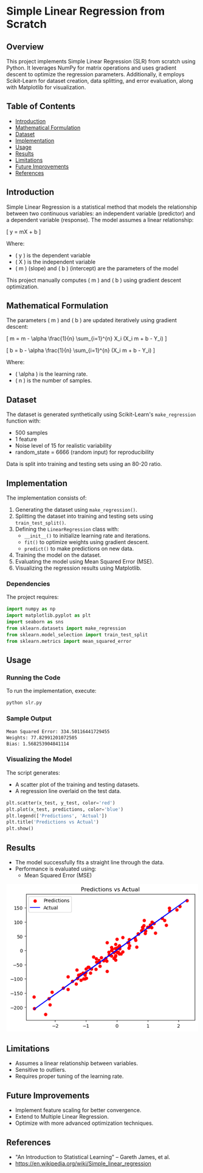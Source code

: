 # Simple Linear Regression from Scratch

## Overview
This project implements Simple Linear Regression (SLR) from scratch using Python. It leverages NumPy for matrix operations and uses gradient descent to optimize the regression parameters. Additionally, it employs Scikit-Learn for dataset creation, data splitting, and error evaluation, along with Matplotlib for visualization.

## Table of Contents
- [Introduction](#introduction)
- [Mathematical Formulation](#mathematical-formulation)
- [Dataset](#dataset)
- [Implementation](#implementation)
- [Usage](#usage)
- [Results](#results)
- [Limitations](#limitations)
- [Future Improvements](#future-improvements)
- [References](#references)

## Introduction
Simple Linear Regression is a statistical method that models the relationship between two continuous variables: an independent variable (predictor) and a dependent variable (response). The model assumes a linear relationship:

\[ y = mX + b \]

Where:
- \( y \) is the dependent variable
- \( X \) is the independent variable
- \( m \) (slope) and \( b \) (intercept) are the parameters of the model

This project manually computes \( m \) and \( b \) using gradient descent optimization.

## Mathematical Formulation
The parameters \( m \) and \( b \) are updated iteratively using gradient descent:

\[ m = m - \alpha \frac{1}{n} \sum_{i=1}^{n} X_i (X_i m + b - Y_i) \]

\[ b = b - \alpha \frac{1}{n} \sum_{i=1}^{n} (X_i m + b - Y_i) \]

Where:
- \( \alpha \) is the learning rate.
- \( n \) is the number of samples.

## Dataset
The dataset is generated synthetically using Scikit-Learn's `make_regression` function with:
- 500 samples
- 1 feature
- Noise level of 15 for realistic variability
- random_state = 6666 (random input) for reproducibility

Data is split into training and testing sets using an 80-20 ratio.

## Implementation
The implementation consists of:
1. Generating the dataset using `make_regression()`.
2. Splitting the dataset into training and testing sets using `train_test_split()`.
3. Defining the `LinearRegression` class with:
   - `__init__()` to initialize learning rate and iterations.
   - `fit()` to optimize weights using gradient descent.
   - `predict()` to make predictions on new data.
4. Training the model on the dataset.
5. Evaluating the model using Mean Squared Error (MSE).
6. Visualizing the regression results using Matplotlib.

### Dependencies
The project requires:
```python
import numpy as np
import matplotlib.pyplot as plt
import seaborn as sns
from sklearn.datasets import make_regression
from sklearn.model_selection import train_test_split
from sklearn.metrics import mean_squared_error
```

## Usage
### Running the Code
To run the implementation, execute:
```bash
python slr.py
```

### Sample Output
```
Mean Squared Error: 334.50116441729455
Weights: 77.82991201072505
Bias: 1.568253904841114
```

### Visualizing the Model
The script generates:
- A scatter plot of the training and testing datasets.
- A regression line overlaid on the test data.

```python
plt.scatter(x_test, y_test, color='red')
plt.plot(x_test, predictions, color='blue')
plt.legend(['Predictions', 'Actual'])
plt.title('Predictions vs Actual')
plt.show()
```

## Results
- The model successfully fits a straight line through the data.
- Performance is evaluated using:
  - Mean Squared Error (MSE)

![results](result.png)

## Limitations
- Assumes a linear relationship between variables.
- Sensitive to outliers.
- Requires proper tuning of the learning rate.

## Future Improvements
- Implement feature scaling for better convergence.
- Extend to Multiple Linear Regression.
- Optimize with more advanced optimization techniques.

## References
- "An Introduction to Statistical Learning" – Gareth James, et al.
- https://en.wikipedia.org/wiki/Simple_linear_regression

